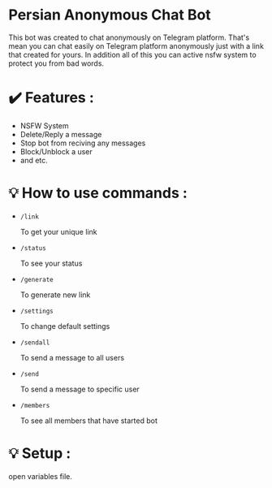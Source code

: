 <h1>Persian Anonymous Chat Bot</h1>

<p>This bot was created to chat anonymously on Telegram platform. That's mean you can chat easily on Telegram platform anonymously just with a link that created for yours. In addition all of this you can active nsfw system to protect you from bad words.</p>

<h1>✔️ Features : </h1>
<ul>
  <li>NSFW System</li>
  <li>Delete/Reply a message</li>
  <li>Stop bot from reciving any messages</li>
  <li>Block/Unblock a user</li>
  <li>and etc.</li>
</ul>


<h1>💡 How to use commands : </h1>
<ul>
  
  <li>
    <code>/link</code>
    <p>To get your unique link</p>
  </li>
  
  <li>
    <code>/status</code>
    <p>To see your status</p>
  </li>
  
  <li>
    <code>/generate</code>
    <p>To generate new link</p>
  </li>
  
  <li>
    <code>/settings</code>
    <p>To change default settings</p>
  </li>

  <li>
    <code>/sendall</code>
    <p>To send a message to all users</p>
  </li>

  <li>
    <code>/send</code>
    <p>To send a message to specific user</p>
  </li>

  <li>
    <code>/members</code>
    <p>To see all members that have started bot</p>
  </li>
</ul>

<h1>💡 Setup :</h1>
<p>open variables file.</p>
